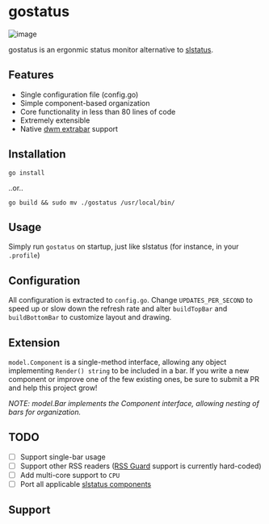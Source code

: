 # gostatus
![image](https://i.imgur.com/BHhU7yK.png)

gostatus is an ergonmic status monitor alternative to [slstatus](https://github.com/drkhsh/slstatus).

## Features
* Single configuration file (config.go)
* Simple component-based organization 
* Core functionality in less than 80 lines of code
* Extremely extensible
* Native [dwm extrabar](https://dwm.suckless.org/patches/extrabar/) support

## Installation
`go install` 

..or..

`go build && sudo mv ./gostatus /usr/local/bin/`


## Usage
Simply run `gostatus` on startup, just like slstatus (for instance, in your `.profile`)

## Configuration
All configuration is extracted to `config.go`. Change `UPDATES_PER_SECOND` to speed up
or slow down the refresh rate and alter `buildTopBar` and `buildBottomBar` to customize
layout and drawing.

## Extension
`model.Component` is a single-method interface, allowing any object implementing `Render() string`
to be included in a bar. If you write a new component or improve one of the few existing ones,
be sure to submit a PR and help this project grow!

*NOTE: model.Bar implements the Component interface, allowing nesting of bars for organization.*

## TODO
- [ ] Support single-bar usage
- [ ] Support other RSS readers ([RSS Guard](https://github.com/martinrotter/rssguard) support is currently hard-coded)
- [ ] Add multi-core support to `CPU`
- [ ] Port all applicable [slstatus components](https://github.com/drkhsh/slstatus/tree/master/components)

## Support
<script type='text/javascript' src='https://storage.ko-fi.com/cdn/widget/Widget_2.js'></script><script type='text/javascript'>kofiwidget2.init('Buy me a coffee', '#29abe0', 'U7U84VTAW');kofiwidget2.draw();</script>
